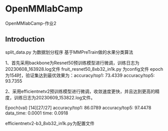# OpenMMlabCamp
OpenMMlabCamp-作业2
## Introduction
split_data.py 为数据划分程序
基于MMPreTrain做的水果分类算法

1、首先采用backbone为Resnet50预训练模型进行微调，训练日志为20230608_163928.log文件
fruit_resnet50_8xb32_in1k.py 为config文件
epoch为154时，验证集达到最优效果为：accuracy/top1: 73.4339  accuracy/top5: 93.7355

2、采用efficientnetv2预训练模型进行微调，收敛速度更快，并且达到更高的精度，训练日志为20230609_153822.log文件。

Epoch(val) [14][27/27]  accuracy/top1: 86.0789  accuracy/top5: 97.4478  data_time: 0.0001  time: 0.0918

efficientnetv2-b3_8xb32_in1k.py为配置文件
